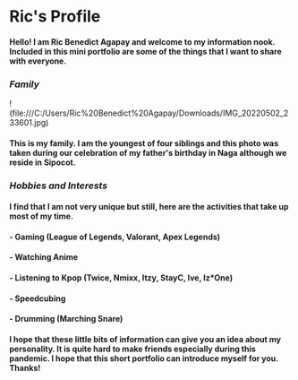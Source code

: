 # Ric's Profile

#### Hello! I am Ric Benedict Agapay and welcome to my information nook. Included in this mini portfolio are some of the things that I want to share with everyone.

### _Family_

!(file:///C:/Users/Ric%20Benedict%20Agapay/Downloads/IMG_20220502_233601.jpg)

#### This is my family. I am the youngest of four siblings and this photo was taken during our celebration of my father's birthday in Naga although we reside in Sipocot.

### _Hobbies and Interests_

#### I find that I am not very unique but still, here are the activities that take up most of my time.

#### - Gaming (League of Legends, Valorant, Apex Legends)
#### - Watching Anime 
#### - Listening to Kpop (Twice, Nmixx, Itzy, StayC, Ive, Iz*One)
#### - Speedcubing 
#### - Drumming (Marching Snare)

#### I hope that these little bits of information can give you an idea about my personality. It is quite hard to make friends especially during this pandemic. I hope that this short portfolio can introduce myself for you. Thanks!
